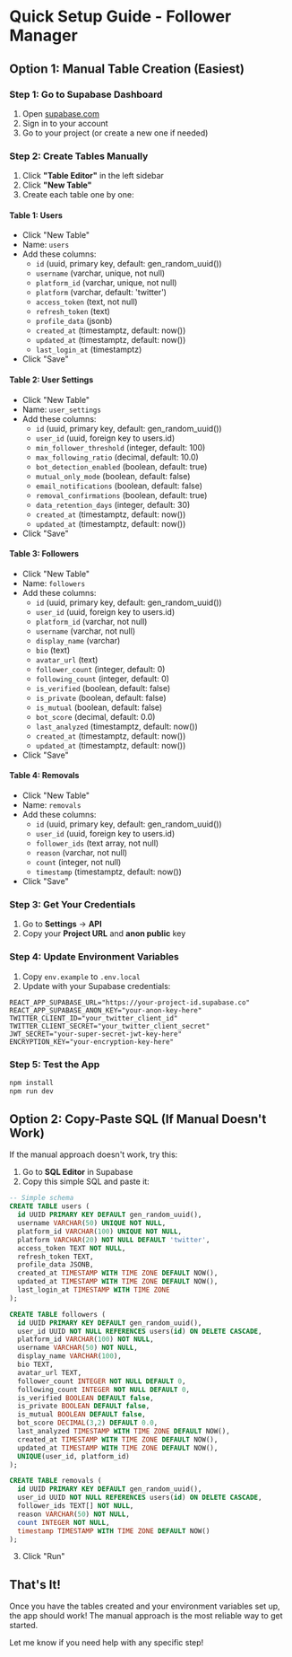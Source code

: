 # Quick Setup Guide - Follower Manager

## Option 1: Manual Table Creation (Easiest)

### Step 1: Go to Supabase Dashboard
1. Open [supabase.com](https://supabase.com)
2. Sign in to your account
3. Go to your project (or create a new one if needed)

### Step 2: Create Tables Manually
1. Click **"Table Editor"** in the left sidebar
2. Click **"New Table"** 
3. Create each table one by one:

#### Table 1: Users
- Click "New Table"
- Name: `users`
- Add these columns:
  - `id` (uuid, primary key, default: gen_random_uuid())
  - `username` (varchar, unique, not null)
  - `platform_id` (varchar, unique, not null)
  - `platform` (varchar, default: 'twitter')
  - `access_token` (text, not null)
  - `refresh_token` (text)
  - `profile_data` (jsonb)
  - `created_at` (timestamptz, default: now())
  - `updated_at` (timestamptz, default: now())
  - `last_login_at` (timestamptz)
- Click "Save"

#### Table 2: User Settings
- Click "New Table"
- Name: `user_settings`
- Add these columns:
  - `id` (uuid, primary key, default: gen_random_uuid())
  - `user_id` (uuid, foreign key to users.id)
  - `min_follower_threshold` (integer, default: 100)
  - `max_following_ratio` (decimal, default: 10.0)
  - `bot_detection_enabled` (boolean, default: true)
  - `mutual_only_mode` (boolean, default: false)
  - `email_notifications` (boolean, default: false)
  - `removal_confirmations` (boolean, default: true)
  - `data_retention_days` (integer, default: 30)
  - `created_at` (timestamptz, default: now())
  - `updated_at` (timestamptz, default: now())
- Click "Save"

#### Table 3: Followers
- Click "New Table"
- Name: `followers`
- Add these columns:
  - `id` (uuid, primary key, default: gen_random_uuid())
  - `user_id` (uuid, foreign key to users.id)
  - `platform_id` (varchar, not null)
  - `username` (varchar, not null)
  - `display_name` (varchar)
  - `bio` (text)
  - `avatar_url` (text)
  - `follower_count` (integer, default: 0)
  - `following_count` (integer, default: 0)
  - `is_verified` (boolean, default: false)
  - `is_private` (boolean, default: false)
  - `is_mutual` (boolean, default: false)
  - `bot_score` (decimal, default: 0.0)
  - `last_analyzed` (timestamptz, default: now())
  - `created_at` (timestamptz, default: now())
  - `updated_at` (timestamptz, default: now())
- Click "Save"

#### Table 4: Removals
- Click "New Table"
- Name: `removals`
- Add these columns:
  - `id` (uuid, primary key, default: gen_random_uuid())
  - `user_id` (uuid, foreign key to users.id)
  - `follower_ids` (text array, not null)
  - `reason` (varchar, not null)
  - `count` (integer, not null)
  - `timestamp` (timestamptz, default: now())
- Click "Save"

### Step 3: Get Your Credentials
1. Go to **Settings** → **API**
2. Copy your **Project URL** and **anon public** key

### Step 4: Update Environment Variables
1. Copy `env.example` to `.env.local`
2. Update with your Supabase credentials:

```env
REACT_APP_SUPABASE_URL="https://your-project-id.supabase.co"
REACT_APP_SUPABASE_ANON_KEY="your-anon-key-here"
TWITTER_CLIENT_ID="your_twitter_client_id"
TWITTER_CLIENT_SECRET="your_twitter_client_secret"
JWT_SECRET="your-super-secret-jwt-key-here"
ENCRYPTION_KEY="your-encryption-key-here"
```

### Step 5: Test the App
```bash
npm install
npm run dev
```

## Option 2: Copy-Paste SQL (If Manual Doesn't Work)

If the manual approach doesn't work, try this:

1. Go to **SQL Editor** in Supabase
2. Copy this simple SQL and paste it:

```sql
-- Simple schema
CREATE TABLE users (
  id UUID PRIMARY KEY DEFAULT gen_random_uuid(),
  username VARCHAR(50) UNIQUE NOT NULL,
  platform_id VARCHAR(100) UNIQUE NOT NULL,
  platform VARCHAR(20) NOT NULL DEFAULT 'twitter',
  access_token TEXT NOT NULL,
  refresh_token TEXT,
  profile_data JSONB,
  created_at TIMESTAMP WITH TIME ZONE DEFAULT NOW(),
  updated_at TIMESTAMP WITH TIME ZONE DEFAULT NOW(),
  last_login_at TIMESTAMP WITH TIME ZONE
);

CREATE TABLE followers (
  id UUID PRIMARY KEY DEFAULT gen_random_uuid(),
  user_id UUID NOT NULL REFERENCES users(id) ON DELETE CASCADE,
  platform_id VARCHAR(100) NOT NULL,
  username VARCHAR(50) NOT NULL,
  display_name VARCHAR(100),
  bio TEXT,
  avatar_url TEXT,
  follower_count INTEGER NOT NULL DEFAULT 0,
  following_count INTEGER NOT NULL DEFAULT 0,
  is_verified BOOLEAN DEFAULT false,
  is_private BOOLEAN DEFAULT false,
  is_mutual BOOLEAN DEFAULT false,
  bot_score DECIMAL(3,2) DEFAULT 0.0,
  last_analyzed TIMESTAMP WITH TIME ZONE DEFAULT NOW(),
  created_at TIMESTAMP WITH TIME ZONE DEFAULT NOW(),
  updated_at TIMESTAMP WITH TIME ZONE DEFAULT NOW(),
  UNIQUE(user_id, platform_id)
);

CREATE TABLE removals (
  id UUID PRIMARY KEY DEFAULT gen_random_uuid(),
  user_id UUID NOT NULL REFERENCES users(id) ON DELETE CASCADE,
  follower_ids TEXT[] NOT NULL,
  reason VARCHAR(50) NOT NULL,
  count INTEGER NOT NULL,
  timestamp TIMESTAMP WITH TIME ZONE DEFAULT NOW()
);
```

3. Click "Run"

## That's It!

Once you have the tables created and your environment variables set up, the app should work! The manual approach is the most reliable way to get started.

Let me know if you need help with any specific step!
